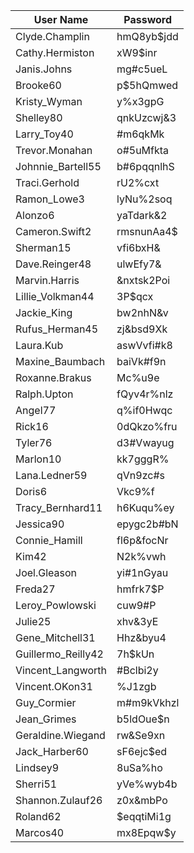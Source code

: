 | User Name            | Password   |
|----------------------|------------|
|Clyde.Champlin|hmQ8yb$jdd|
|Cathy.Hermiston|xW9$inr|
|Janis.Johns|mg#c5ueL|
|Brooke60|p$5hQmwed|
|Kristy_Wyman|y%x3gpG|
|Shelley80|qnkUzcwj&3|
|Larry_Toy40|#m6qkMk|
|Trevor.Monahan|o#5uMfkta|
|Johnnie_Bartell55|b#6pqqnlhS|
|Traci.Gerhold|rU2%cxt|
|Ramon_Lowe3|lyNu%2soq|
|Alonzo6|yaTdark&2|
|Cameron.Swift2|rmsnunAa4$|
|Sherman15|vfi6bxH&|
|Dave.Reinger48|ulwEfy7&|
|Marvin.Harris|&nxtsk2Poi|
|Lillie_Volkman44|3P$qcx|
|Jackie_King|bw2nhN&v|
|Rufus_Herman45|zj&bsd9Xk|
|Laura.Kub|aswVvfi#k8|
|Maxine_Baumbach|baiVk#f9n|
|Roxanne.Brakus|Mc%u9e|
|Ralph.Upton|fQyv4r%nlz|
|Angel77|q%if0Hwqc|
|Rick16|0dQkzo%fru|
|Tyler76|d3#Vwayug|
|Marlon10|kk7gggR%|
|Lana.Ledner59|qVn9zc#s|
|Doris6|Vkc9%f|
|Tracy_Bernhard11|h6Kuqu%ey|
|Jessica90|epygc2b#bN|
|Connie_Hamill|fl6p&focNr|
|Kim42|N2k%vwh|
|Joel.Gleason|yi#1nGyau|
|Freda27|hmfrk7$P|
|Leroy_Powlowski|cuw9#P|
|Julie25|xhv&3yE|
|Gene_Mitchell31|Hhz&byu4|
|Guillermo_Reilly42|7h$kUn|
|Vincent_Langworth|#Bclbi2y|
|Vincent.OKon31|%J1zgb|
|Guy_Cormier|m#m9kVkhzl|
|Jean_Grimes|b5ldOue$n|
|Geraldine.Wiegand|rw&Se9xn|
|Jack_Harber60|sF6ejc$ed|
|Lindsey9|8uSa%ho|
|Sherri51|yVe%wyb4b|
|Shannon.Zulauf26|z0x&mbPo|
|Roland62|$eqqtiMi1g|
|Marcos40|mx8Epqw$y|
